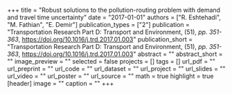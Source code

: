 +++
title = "Robust solutions to the pollution-routing problem with demand and travel time uncertainty"
date = "2017-01-01"
authors = ["R. Eshtehadi", "M. Fathian", "E. Demir"]
publication_types = ["2"]
publication = "Transportation Research Part D: Transport and Environment, (51), _pp. 351-363_, https://doi.org/10.1016/j.trd.2017.01.003"
publication_short = "Transportation Research Part D: Transport and Environment, (51), _pp. 351-363_, https://doi.org/10.1016/j.trd.2017.01.003"
abstract = ""
abstract_short = ""
image_preview = ""
selected = false
projects = []
tags = []
url_pdf = ""
url_preprint = ""
url_code = ""
url_dataset = ""
url_project = ""
url_slides = ""
url_video = ""
url_poster = ""
url_source = ""
math = true
highlight = true
[header]
image = ""
caption = ""
+++
